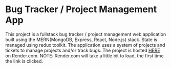 <h1>Bug Tracker / Project Management App</h1>

This project is a fullstack bug tracker / project management web application built using the MERN(MongoDB, Express, React, Node.js) stack. 
State is managed using redux toolkit. The application uses a system of projects and tickets to manage projects and/or track bugs.
The project is hosted <a href="https://bug-tracker-frontend.onrender.com"><span font-weight="bold">HERE</span></a> on Render.com.
NOTE: Render.com will take a little bit to load, the first time the link is clicked.
